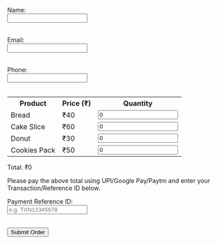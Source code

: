 <!-- Customer Info -->
<label>Name:</label><br>
<input type="text" name="customer_name" required><br><br>

<label>Email:</label><br>
<input type="email" name="customer_email" required><br><br>

<label>Phone:</label><br>
<input type="tel" name="customer_phone" required><br><br>

<!-- Product List -->
<table>
  <tr>
    <th>Product</th>
    <th>Price (₹)</th>
    <th>Quantity</th>
  </tr>
  <tr>
    <td>Bread</td>
    <td>₹40</td>
    <td><input type="number" name="bread_qty" value="0" min="0" onchange="calculateTotal()"></td>
  </tr>
  <tr>
    <td>Cake Slice</td>
    <td>₹60</td>
    <td><input type="number" name="cake_qty" value="0" min="0" onchange="calculateTotal()"></td>
  </tr>
  <tr>
    <td>Donut</td>
    <td>₹30</td>
    <td><input type="number" name="donut_qty" value="0" min="0" onchange="calculateTotal()"></td>
  </tr>
  <tr>
    <td>Cookies Pack</td>
    <td>₹50</td>
    <td><input type="number" name="cookies_qty" value="0" min="0" onchange="calculateTotal()"></td>
  </tr>
</table>

<!-- Total -->
<div class="total">Total: ₹<span id="totalAmount">0</span></div>
<input type="hidden" name="order_total" id="orderTotal">

<!-- Payment -->
<p class="note">Please pay the above total using UPI/Google Pay/Paytm and enter your Transaction/Reference ID below.</p>
<label>Payment Reference ID:</label><br>
<input type="text" name="payment_ref" placeholder="e.g. TXN12345678" required><br><br>

<button type="submit">Submit Order</button>
